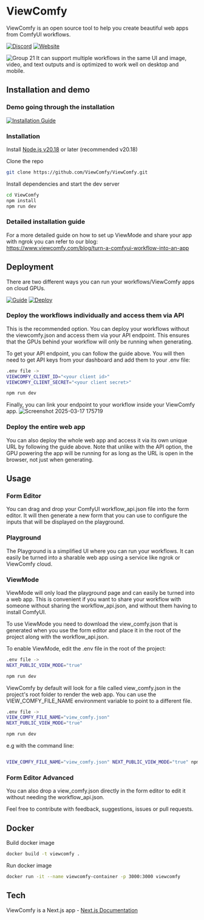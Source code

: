 # ViewComfy

ViewComfy is an open source tool to help you create beautiful web apps from ComfyUI workflows.

[![Discord](https://img.shields.io/badge/ViewComfy-Discord-%235865F2.svg)](https://discord.gg/DXubrz5R7E)
[![Website](https://img.shields.io/badge/Website%20-%20green?label=ViewComfy&color=4D7D85)](https://www.viewcomfy.com/)


![Group 21](https://github.com/user-attachments/assets/ad9a98e6-6c4c-4bf5-85db-4d03ab682f9b)
It can support multiple workflows in the same UI and image, video, and text outputs and is optimized to work well on desktop and mobile.


## Installation and demo

### Demo going through the installation
[![Installation Guide](https://github.com/user-attachments/assets/8b6f6b0d-859a-4a98-80b5-664591160512)](https://youtu.be/sG2elA1bdrg)

### Installation
Install [Node.js v20.18](https://nodejs.org/) or later (recommended v20.18)

Clone the repo

```bash
git clone https://github.com/ViewComfy/ViewComfy.git
```

Install dependencies and start the dev server  

```bash
cd ViewComfy
npm install
npm run dev
```

### Detailed installation guide
For a  more detailed guide on how to set up ViewMode and share your app with ngrok you can refer to our blog: <https://www.viewcomfy.com/blog/turn-a-comfyui-workflow-into-an-app>


## Deployment

There are two different ways you can run your workflows/ViewComfy apps on cloud GPUs. 

[![Guide](https://img.shields.io/badge/Youtube-Guide-FF0000)](https://youtu.be/pIODXFU9sHw)
[![Deploy](https://img.shields.io/badge/ViewComfy-Deploy-4D7D85)](https://app.viewcomfy.com/)

### Deploy the workflows individually and access them via API 

This is the recommended option. You can deploy your workflows without the viewcomfy.json and access them via your API endpoint. This ensures that the GPUs behind your workflow will only be running when generating.

To get your API endpoint, you can follow the guide above. You will then need to get API keys from your dashboard and add them to your .env file:  
```bash
.env file ->
VIEWCOMFY_CLIENT_ID="<your client id>"
VIEWCOMFY_CLIENT_SECRET="<your client secret>"

npm run dev
```

Finally, you can link your endpoint to your workflow inside your ViewComfy app.
![Screenshot 2025-03-17 175719](https://github.com/user-attachments/assets/25495f87-5639-456b-9266-9fcabb3995cc)

### Deploy the entire web app

You can also deploy the whole web app and access it via its own unique URL by following the guide above. Note that unlike with the API option, the GPU powering the app will be running for as long as the URL is open in the browser, not just when generating. 

## Usage
### Form Editor

You can drag and drop your ComfyUI workflow_api.json file into the form editor. It will then generate a new form that you can use to configure the inputs that will be displayed on the playground.

### Playground

The Playground is a simplified UI where you can run your workflows. It can easily be turned into a sharable web app using a service like ngrok or ViewComfy cloud.

### ViewMode

ViewMode will only load the playground page and can easily be turned into a web app. This is convenient if you want to share your workflow with someone without sharing the workflow_api.json, and without them having to install ComfyUI.

To use ViewMode you need to download the view_comfy.json that is generated when you use the form editor and place it in the root of the project along with the workflow_api.json.

To enable ViewMode, edit the .env file in the root of the project:

```bash
.env file ->
NEXT_PUBLIC_VIEW_MODE="true"

npm run dev
```

ViewComfy by default will look for a file called view_comfy.json in the project's root folder to render the web app. You can use the VIEW_COMFY_FILE_NAME environment variable to point to a different file.

```bash
.env file ->
VIEW_COMFY_FILE_NAME="view_comfy.json"
NEXT_PUBLIC_VIEW_MODE="true"

npm run dev
```

e.g with the command line:

```bash

VIEW_COMFY_FILE_NAME="view_comfy.json" NEXT_PUBLIC_VIEW_MODE="true" npm run dev
```

### Form Editor Advanced

You can also drop a view_comfy.json directly in the form editor to edit it without needing the workflow_api.json.

Feel free to contribute with feedback, suggestions, issues or pull requests.

## Docker

Build docker image

```bash
docker build -t viewcomfy .
```

Run docker image

```bash
docker run -it --name viewcomfy-container -p 3000:3000 viewcomfy
```

## Tech

ViewComfy is a Next.js app - [Next.js Documentation](https://nextjs.org/docs)
